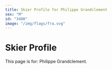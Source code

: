 ```yaml
---
title: Skier Profile for Philippe Grandclement
sex: "M"
id: "3480"
image: "/img/flags/fra.svg" 
---
```


# Skier Profile

This page is for: Philippe Grandclement.
    